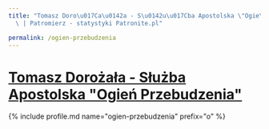 ```yaml
---
title: "Tomasz Doro\u017Ca\u0142a - S\u0142u\u017Cba Apostolska \"Ogie\u0144 Przebudzenia\"\
  \ | Patromierz - statystyki Patronite.pl"

permalink: /ogien-przebudzenia
---
```


# [Tomasz Dorożała - Służba Apostolska "Ogień Przebudzenia"](https://patronite.pl/ogien-przebudzenia)

{% include profile.md name="ogien-przebudzenia" prefix="o" %}
